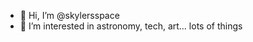 - 👋 Hi, I’m @skylersspace
- 👀 I’m interested in astronomy, tech, art... lots of things

<!---
skylersspace/skylersspace is a ✨ special ✨ repository because its `README.md` (this file) appears on your GitHub profile.
You can click the Preview link to take a look at your changes.
--->
